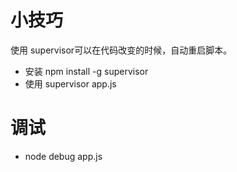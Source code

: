 # 小技巧
使用 supervisor可以在代码改变的时候，自动重启脚本。
* 安装  npm install -g supervisor
* 使用  supervisor app.js

# 调试
* node debug app.js